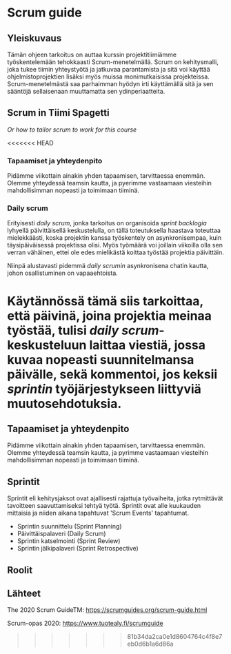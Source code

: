 # Scrum guide

## Yleiskuvaus
Tämän ohjeen tarkoitus on auttaa kurssin projektitiimiämme työskentelemään tehokkaasti Scrum-menetelmällä. Scrum on kehitysmalli, joka tukee tiimin yhteystyötä ja jatkuvaa parantamista ja sitä voi käyttää ohjelmistoprojektien lisäksi myös muissa monimutkaisissa projekteissa. Scrum-menetelmästä saa parhaimman hyödyn irti käyttämällä sitä ja sen sääntöjä sellaisenaan muuttamatta sen ydinperiaatteita. 
## Scrum in Tiimi Spagetti

*Or how to tailor scrum to work for this course*

<<<<<<< HEAD
### Tapaamiset ja yhteydenpito
Pidämme viikottain ainakin yhden tapaamisen, tarvittaessa enemmän. Olemme yhteydessä teamsin kautta, ja pyerimme vastaamaan viesteihin mahdollisimman nopeasti ja toimimaan tiiminä.

### Daily scrum
Erityisesti *daily scrum*, jonka tarkoitus on organisoida *sprint backlogia* lyhyellä päivittäisellä keskustelulla, on tällä toteutuksella haastava toteuttaa mielekkäästi, koska projektin kanssa työskentely on asynkronisempaa, kuin täysipäiväisessä projektissa olisi.
Myös työmäärä voi joillain viikoilla olla sen verran vähäinen, ettei ole edes mielikästä koittaa työstää projektia päivittäin.

Niinpä alustavasti pidemmä *daily scrumin* asynkronisena chatin kautta, johon osallistuminen on vapaaehtoista.

Käytännössä tämä siis tarkoittaa, että päivinä, joina projektia meinaa työstää, tulisi *daily scrum*-keskusteluun laittaa viestiä, jossa kuvaa nopeasti suunnitelmansa päivälle, sekä kommentoi, jos keksii *sprintin* työjärjestykseen liittyviä muutosehdotuksia.
=======
## Tapaamiset ja yhteydenpito
Pidämme viikottain ainakin yhden tapaamisen, tarvittaessa enemmän. Olemme yhteydessä teamsin kautta, ja pyrimme vastaamaan viesteihin mahdollisimman nopeasti ja toimimaan tiiminä.

## Sprintit

Sprintit eli kehitysjaksot ovat ajallisesti rajattuja työvaiheita, jotka rytmittävät tavoitteen saavuttamiseksi tehtyä työtä. Sprintit ovat alle kuukauden mittaisia ja niiden aikana tapahtuvat 'Scrum Events' tapahtumat. 
* Sprintin suunnittelu (Sprint Planning)
* Päivittäispalaveri (Daily Scrum)
* Sprintin katselmointi (Sprint Review)
* Sprintin jälkipalaveri (Sprint Retrospective)

## Roolit

## Lähteet
The 2020 Scrum GuideTM: https://scrumguides.org/scrum-guide.html

Scrum-opas 2020: https://www.tuotealy.fi/scrumguide
>>>>>>> 81b34da2ca0e1d8604764c4f8e7eb0d6b1a6d86a
